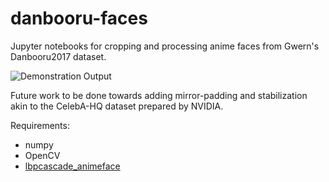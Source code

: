 # danbooru-faces

Jupyter notebooks for cropping and processing anime faces from Gwern's Danbooru2017 dataset.

![Demonstration Output](https://github.com/ecrows/danbooru-faces/raw/master/bishis3.gif)

Future work to be done towards adding mirror-padding and stabilization akin to the CelebA-HQ dataset prepared by NVIDIA.

Requirements:
* numpy
* OpenCV
* [lbpcascade_animeface](https://github.com/nagadomi/lbpcascade_animeface)
